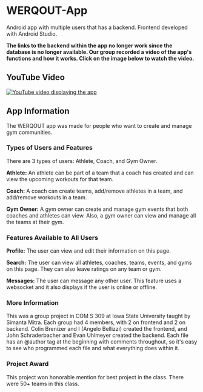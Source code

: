 # WERQOUT-App
Android app with multiple users that has a backend. Frontend developed with Android Studio.

**The links to the backend within the app no longer work since the database is no longer available. Our group recorded a video of the app's functions and how it works. Click on the image below to watch the video.**

## YouTube Video
[![YouTube video displaying the app](https://img.youtube.com/vi/gSszORVkmQw/0.jpg)](https://youtu.be/gSszORVkmQw)

## App Information
The WERQOUT app was made for people who want to create and manage gym communities.

### Types of Users and Features
There are 3 types of users: Athlete, Coach, and Gym Owner. 

**Athlete:** An athlete can be part of a team that a coach has created and can view the upcoming workouts for that team.

**Coach:** A coach can create teams, add/remove athletes in a team, and add/remove workouts in a team.

**Gym Owner:** A gym owner can create and manage gym events that both coaches and athletes can view. Also, a gym owner can view and manage all the teams at their gym.

### Features Available to All Users
**Profile:** The user can view and edit their information on this page.

**Search:** The user can view all athletes, coaches, teams, events, and gyms on this page. They can also leave ratings on any team or gym.

**Messages:** The user can message any other user. This feature uses a websocket and it also displays if the user is online or offline.

### More Information
This was a group project in COM S 309 at Iowa State University taught by Simanta Mitra. Each group had 4 members, with 2 on frontend and 2 on backend. Colin Brenizer and I (Angelo Bellizzi) created the frontend, and John Schraderbacher and Evan Uhlmeyer created the backend. Each file has an @author tag at the beginning with comments throughout, so it's easy to see who programmed each file and what everything does within it.

### Project Award
This project won honorable mention for best project in the class. There were 50+ teams in this class.

